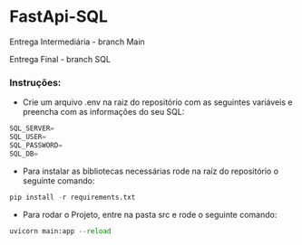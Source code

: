 # FastApi-SQL

Entrega Intermediária - branch Main



Entrega Final - branch SQL


### Instruções: 

-  Crie um arquivo .env na raiz do repositório com as seguintes variáveis e preencha com as informações do seu SQL:

```python
SQL_SERVER=
SQL_USER=
SQL_PASSWORD=
SQL_DB=
```


-  Para instalar as bibliotecas necessárias rode na raíz do repositório o seguinte comando:

```python
pip install -r requirements.txt 
```


- Para rodar o Projeto, entre na pasta src e rode o seguinte comando:

```python
uvicorn main:app --reload
```
